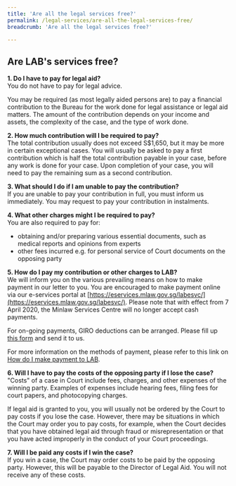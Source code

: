 ```yaml
---
title: 'Are all the legal services free?'
permalink: /legal-services/are-all-the-legal-services-free/
breadcrumb: 'Are all the legal services free?'

---
```



## Are LAB's services free?

**1. Do I have to pay for legal aid?**<br>
You do not have to pay for legal advice.

You may be required (as most legally aided persons are) to pay a financial contribution to the Bureau for the work done for legal assistance or legal aid matters. The amount of the contribution depends on your income and assets, the complexity of the case, and the type of work done. 

**2. How much contribution will I be required to pay?**<br>
The total contribution usually does not exceed S$1,650, but it may be more in certain exceptional cases. You will usually be asked to pay a first contribution which is half the total contribution payable in your case, before any work is done for your case. Upon completion of your case, you will need to pay the remaining sum as a second contribution.

**3. What should I do if I am unable to pay the contribution?**<br>
If you are unable to pay your contribution in full, you must inform us immediately. You may request to pay your contribution in instalments.

**4. What other charges might I be required to pay?**<br>
You are also required to pay for:
- obtaining and/or preparing various essential documents, such as medical reports and opinions from experts
- other fees incurred e.g. for personal service of Court documents on the opposing party

**5. How do I pay my contribution or other charges to LAB?**<br>
We will inform you on the various prevailing means on how to make payment in our letter to you. You are encouraged to make payment online via our e-services portal at [https://eservices.mlaw.gov.sg/labesvc/](https://eservices.mlaw.gov.sg/labesvc/). Please note that with effect from 7 April 2020, the Minlaw Services Centre will no longer accept cash payments.

For on-going payments, GIRO deductions can be arranged. Please fill up [this form](/files/Giroform.pdf) and send it to us.

For more information on the methods of payment, please refer to this link on [How do I make payment to LAB](https://lab.mlaw.gov.sg/legal-services/how-do-I-pay-my-contribution-or-other-charges-to-LAB/).

**6. Will I have to pay the costs of the opposing party if I lose the case?**<br>
"Costs" of a case in Court include fees, charges, and other expenses of the winning party. Examples of expenses include hearing fees, filing fees for court papers, and photocopying charges.

If legal aid is granted to you, you will usually not be ordered by the Court to pay costs if you lose the case. However, there may be situations in which the Court may order you to pay costs, for example, when the Court decides that you have obtained legal aid through fraud or misrepresentation or that you have acted improperly in the conduct of your Court proceedings.

**7. Will I be paid any costs if I win the case?**<br>
If you win a case, the Court may order costs to be paid by the opposing party. However, this will be payable to the Director of Legal Aid. You will not receive any of these costs.
